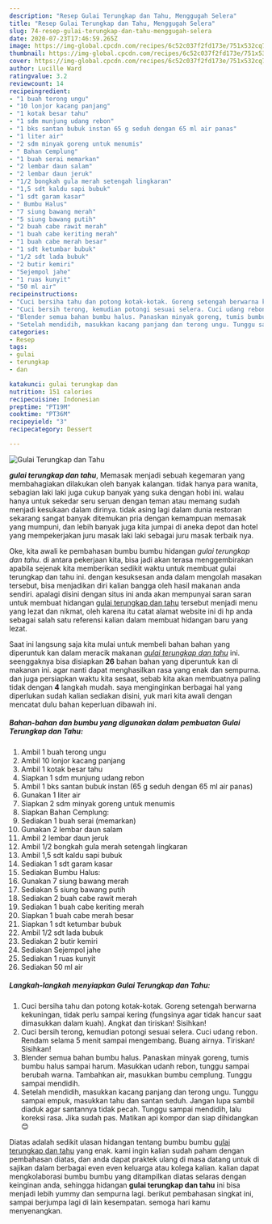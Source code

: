 ```yaml
---
description: "Resep Gulai Terungkap dan Tahu, Menggugah Selera"
title: "Resep Gulai Terungkap dan Tahu, Menggugah Selera"
slug: 74-resep-gulai-terungkap-dan-tahu-menggugah-selera
date: 2020-07-23T17:46:59.265Z
image: https://img-global.cpcdn.com/recipes/6c52c037f2fd173e/751x532cq70/gulai-terungkap-dan-tahu-foto-resep-utama.jpg
thumbnail: https://img-global.cpcdn.com/recipes/6c52c037f2fd173e/751x532cq70/gulai-terungkap-dan-tahu-foto-resep-utama.jpg
cover: https://img-global.cpcdn.com/recipes/6c52c037f2fd173e/751x532cq70/gulai-terungkap-dan-tahu-foto-resep-utama.jpg
author: Lucille Ward
ratingvalue: 3.2
reviewcount: 14
recipeingredient:
- "1 buah terong ungu"
- "10 lonjor kacang panjang"
- "1 kotak besar tahu"
- "1 sdm munjung udang rebon"
- "1 bks santan bubuk instan 65 g seduh dengan 65 ml air panas"
- "1 liter air"
- "2 sdm minyak goreng untuk menumis"
- " Bahan Cemplung"
- "1 buah serai memarkan"
- "2 lembar daun salam"
- "2 lembar daun jeruk"
- "1/2 bongkah gula merah setengah lingkaran"
- "1,5 sdt kaldu sapi bubuk"
- "1 sdt garam kasar"
- " Bumbu Halus"
- "7 siung bawang merah"
- "5 siung bawang putih"
- "2 buah cabe rawit merah"
- "1 buah cabe keriting merah"
- "1 buah cabe merah besar"
- "1 sdt ketumbar bubuk"
- "1/2 sdt lada bubuk"
- "2 butir kemiri"
- "Sejempol jahe"
- "1 ruas kunyit"
- "50 ml air"
recipeinstructions:
- "Cuci bersiha tahu dan potong kotak-kotak. Goreng setengah berwarna kekuningan, tidak perlu sampai kering (fungsinya agar tidak hancur saat dimasukkan dalam kuah). Angkat dan tiriskan! Sisihkan!"
- "Cuci bersih terong, kemudian potongi sesuai selera. Cuci udang rebon. Rendam selama 5 menit sampai mengembang. Buang airnya. Tiriskan! Sisihkan!"
- "Blender semua bahan bumbu halus. Panaskan minyak goreng, tumis bumbu halus sampai harum. Masukkan udanh rebon, tunggu sampai berubah warna. Tambahkan air, masukkan bumbu cemplung. Tunggu sampai mendidih."
- "Setelah mendidih, masukkan kacang panjang dan terong ungu. Tunggu sampai empuk, masukkan tahu dan santan seduh. Jangan lupa sambil diaduk agar santannya tidak pecah. Tunggu sampai mendidih, lalu koreksi rasa. Jika sudah pas. Matikan api kompor dan siap dihidangkan 😊"
categories:
- Resep
tags:
- gulai
- terungkap
- dan

katakunci: gulai terungkap dan 
nutrition: 151 calories
recipecuisine: Indonesian
preptime: "PT19M"
cooktime: "PT36M"
recipeyield: "3"
recipecategory: Dessert

---
```



![Gulai Terungkap dan Tahu](https://img-global.cpcdn.com/recipes/6c52c037f2fd173e/751x532cq70/gulai-terungkap-dan-tahu-foto-resep-utama.jpg)

<b><i>gulai terungkap dan tahu</i></b>, Memasak menjadi sebuah kegemaran yang membahagiakan dilakukan oleh banyak kalangan. tidak hanya para wanita, sebagian laki laki juga cukup banyak yang suka dengan hobi ini. walau hanya untuk sekedar seru seruan dengan teman atau memang sudah menjadi kesukaan dalam dirinya. tidak asing lagi dalam dunia restoran sekarang sangat banyak ditemukan pria dengan kemampuan memasak yang mumpuni, dan lebih banyak juga kita jumpai di aneka depot dan hotel yang mempekerjakan juru masak laki laki sebagai juru masak terbaik nya.



Oke, kita awali ke pembahasan bumbu bumbu hidangan <i>gulai terungkap dan tahu</i>. di antara pekerjaan kita, bisa jadi akan terasa menggembirakan apabila sejenak kita memberikan sedikit waktu untuk membuat gulai terungkap dan tahu ini. dengan kesuksesan anda dalam mengolah masakan tersebut, bisa menjadikan diri kalian bangga oleh hasil makanan anda sendiri. apalagi disini dengan situs ini anda akan mempunyai saran saran untuk membuat hidangan <u>gulai terungkap dan tahu</u> tersebut menjadi menu yang lezat dan nikmat, oleh karena itu catat alamat website ini di hp anda sebagai salah satu referensi kalian dalam membuat hidangan baru yang lezat.


Saat ini langsung saja kita mulai untuk membeli bahan bahan yang diperuntuk kan dalam meracik makanan <u><i>gulai terungkap dan tahu</i></u> ini. seenggaknya bisa disiapkan <b>26</b> bahan bahan yang diperuntuk kan di makanan ini. agar nanti dapat menghasilkan rasa yang enak dan sempurna. dan juga persiapkan waktu kita sesaat, sebab kita akan membuatnya paling tidak dengan <b>4</b> langkah mudah. saya menginginkan berbagai hal yang diperlukan sudah kalian sediakan disini, yuk mari kita awali dengan mencatat dulu bahan keperluan dibawah ini.

<!--inarticleads1-->

##### Bahan-bahan dan bumbu yang digunakan dalam pembuatan Gulai Terungkap dan Tahu:

1. Ambil 1 buah terong ungu
1. Ambil 10 lonjor kacang panjang
1. Ambil 1 kotak besar tahu
1. Siapkan 1 sdm munjung udang rebon
1. Ambil 1 bks santan bubuk instan (65 g seduh dengan 65 ml air panas)
1. Gunakan 1 liter air
1. Siapkan 2 sdm minyak goreng untuk menumis
1. Siapkan  Bahan Cemplung:
1. Sediakan 1 buah serai (memarkan)
1. Gunakan 2 lembar daun salam
1. Ambil 2 lembar daun jeruk
1. Ambil 1/2 bongkah gula merah setengah lingkaran
1. Ambil 1,5 sdt kaldu sapi bubuk
1. Sediakan 1 sdt garam kasar
1. Sediakan  Bumbu Halus:
1. Gunakan 7 siung bawang merah
1. Sediakan 5 siung bawang putih
1. Sediakan 2 buah cabe rawit merah
1. Sediakan 1 buah cabe keriting merah
1. Siapkan 1 buah cabe merah besar
1. Siapkan 1 sdt ketumbar bubuk
1. Ambil 1/2 sdt lada bubuk
1. Sediakan 2 butir kemiri
1. Sediakan Sejempol jahe
1. Sediakan 1 ruas kunyit
1. Sediakan 50 ml air




<!--inarticleads2-->

##### Langkah-langkah menyiapkan Gulai Terungkap dan Tahu:

1. Cuci bersiha tahu dan potong kotak-kotak. Goreng setengah berwarna kekuningan, tidak perlu sampai kering (fungsinya agar tidak hancur saat dimasukkan dalam kuah). Angkat dan tiriskan! Sisihkan!
1. Cuci bersih terong, kemudian potongi sesuai selera. Cuci udang rebon. Rendam selama 5 menit sampai mengembang. Buang airnya. Tiriskan! Sisihkan!
1. Blender semua bahan bumbu halus. Panaskan minyak goreng, tumis bumbu halus sampai harum. Masukkan udanh rebon, tunggu sampai berubah warna. Tambahkan air, masukkan bumbu cemplung. Tunggu sampai mendidih.
1. Setelah mendidih, masukkan kacang panjang dan terong ungu. Tunggu sampai empuk, masukkan tahu dan santan seduh. Jangan lupa sambil diaduk agar santannya tidak pecah. Tunggu sampai mendidih, lalu koreksi rasa. Jika sudah pas. Matikan api kompor dan siap dihidangkan 😊




Diatas adalah sedikit ulasan hidangan tentang bumbu bumbu <u>gulai terungkap dan tahu</u> yang enak. kami ingin kalian sudah paham dengan pembahasan diatas, dan anda dapat praktek ulang di masa datang untuk di sajikan dalam berbagai even even keluarga atau kolega kalian. kalian dapat mengkolaborasi bumbu bumbu yang ditampilkan diatas selaras dengan keinginan anda, sehingga hidangan <b>gulai terungkap dan tahu</b> ini bisa menjadi lebih yummy dan sempurna lagi. berikut pembahasan singkat ini, sampai berjumpa lagi di lain kesempatan. semoga hari kamu menyenangkan.
